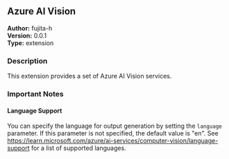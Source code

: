 ## Azure AI Vision

**Author:** fujita-h  
**Version:** 0.0.1  
**Type:** extension  

### Description

This extension provides a set of Azure AI Vision services.

### Important Notes

#### Language Support

You can specify the language for output generation by setting the `language` parameter.
If this parameter is not specified, the default value is "en".
See https://learn.microsoft.com/azure/ai-services/computer-vision/language-support for a list of supported languages.
